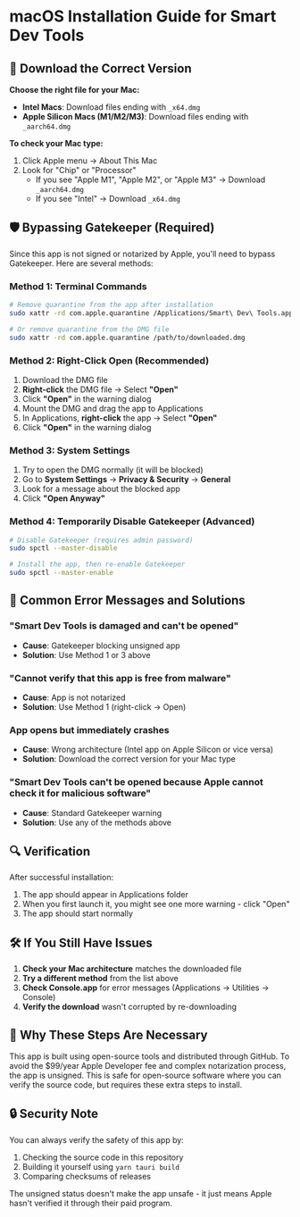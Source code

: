 # macOS Installation Guide for Smart Dev Tools

## 🍎 Download the Correct Version

**Choose the right file for your Mac:**

- **Intel Macs**: Download files ending with `_x64.dmg`
- **Apple Silicon Macs (M1/M2/M3)**: Download files ending with `_aarch64.dmg`

**To check your Mac type:**

1. Click Apple menu → About This Mac
2. Look for "Chip" or "Processor"
   - If you see "Apple M1", "Apple M2", or "Apple M3" → Download `_aarch64.dmg`
   - If you see "Intel" → Download `_x64.dmg`

## 🛡️ Bypassing Gatekeeper (Required)

Since this app is not signed or notarized by Apple, you'll need to bypass Gatekeeper. Here are several methods:

### Method 1: Terminal Commands

```bash
# Remove quarantine from the app after installation
sudo xattr -rd com.apple.quarantine /Applications/Smart\ Dev\ Tools.app

# Or remove quarantine from the DMG file
sudo xattr -rd com.apple.quarantine /path/to/downloaded.dmg
```

### Method 2: Right-Click Open (Recommended)

1. Download the DMG file
2. **Right-click** the DMG file → Select **"Open"**
3. Click **"Open"** in the warning dialog
4. Mount the DMG and drag the app to Applications
5. In Applications, **right-click** the app → Select **"Open"**
6. Click **"Open"** in the warning dialog

### Method 3: System Settings

1. Try to open the DMG normally (it will be blocked)
2. Go to **System Settings** → **Privacy & Security** → **General**
3. Look for a message about the blocked app
4. Click **"Open Anyway"**

### Method 4: Temporarily Disable Gatekeeper (Advanced)

```bash
# Disable Gatekeeper (requires admin password)
sudo spctl --master-disable

# Install the app, then re-enable Gatekeeper
sudo spctl --master-enable
```

## 🚨 Common Error Messages and Solutions

### "Smart Dev Tools is damaged and can't be opened"

- **Cause**: Gatekeeper blocking unsigned app
- **Solution**: Use Method 1 or 3 above

### "Cannot verify that this app is free from malware"

- **Cause**: App is not notarized
- **Solution**: Use Method 1 (right-click → Open)

### App opens but immediately crashes

- **Cause**: Wrong architecture (Intel app on Apple Silicon or vice versa)
- **Solution**: Download the correct version for your Mac type

### "Smart Dev Tools can't be opened because Apple cannot check it for malicious software"

- **Cause**: Standard Gatekeeper warning
- **Solution**: Use any of the methods above

## 🔍 Verification

After successful installation:

1. The app should appear in Applications folder
2. When you first launch it, you might see one more warning - click "Open"
3. The app should start normally

## 🛠️ If You Still Have Issues

1. **Check your Mac architecture** matches the downloaded file
2. **Try a different method** from the list above
3. **Check Console.app** for error messages (Applications → Utilities → Console)
4. **Verify the download** wasn't corrupted by re-downloading

## 🤔 Why These Steps Are Necessary

This app is built using open-source tools and distributed through GitHub. To avoid the $99/year Apple Developer fee and complex notarization process, the app is unsigned. This is safe for open-source software where you can verify the source code, but requires these extra steps to install.

## 🔒 Security Note

You can always verify the safety of this app by:

1. Checking the source code in this repository
2. Building it yourself using `yarn tauri build`
3. Comparing checksums of releases

The unsigned status doesn't make the app unsafe - it just means Apple hasn't verified it through their paid program.
